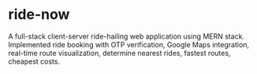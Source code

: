 # ride-now
A full-stack client-server ride-hailing web application using MERN stack. Implemented ride booking with OTP verification, Google Maps integration, real-time route visualization, determine nearest rides, fastest routes, cheapest costs.
